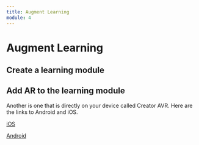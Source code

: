 ```yaml
---
title: Augment Learning
module: 4
---
```


# Augment Learning

## Create a learning module



## Add AR to the learning module

<p>Another is one that is directly on your device called Creator AVR.  Here are the links to Android and iOS.</p>

<p><a href="https://apps.apple.com/us/app/creator-avr/id1080561890" target="_new">iOS</a></p>

<p><a href="https://play.google.com/store/apps/details?id=com.eonreality.eoncreatoravr&hl=en_US" target="_new">Android</a></p>